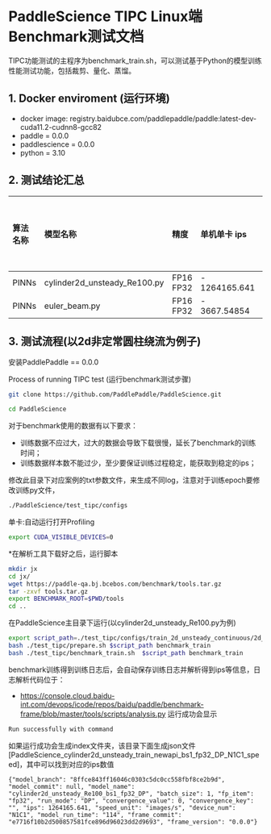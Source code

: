 # PaddleScience TIPC Linux端Benchmark测试文档

TIPC功能测试的主程序为benchmark_train.sh，可以测试基于Python的模型训练性能测试功能，包括裁剪、量化、蒸馏。

## 1. Docker enviroment (运行环境)

- docker image: registry.baidubce.com/paddlepaddle/paddle:latest-dev-cuda11.2-cudnn8-gcc82
- paddle = 0.0.0
- paddlescience = 0.0.0
- python = 3.10

## 2. 测试结论汇总

| 算法名称 | 模型名称 | 精度 | 单机单卡 ips | 单机多卡 ips | 多机多卡 ips | 模型压缩（单机多卡） ips |
|  :----  |   :----  |    :----  |  :----   |  :----   |  :----   |  :----   |
|  PINNs  | cylinder2d_unsteady_Re100.py | FP16 <br> FP32  | - <br> 1264165.641 | - <br> - | - <br> - | - <br> - |
|  PINNs  | euler_beam.py                | FP16 <br> FP32  | - <br> 3667.54854  | - <br> - | - <br> - | - <br> - |

## 3. 测试流程(以2d非定常圆柱绕流为例子)

安装PaddlePaddle == 0.0.0

Process of running TIPC test (运行benchmark测试步骤)

``` sh
git clone https://github.com/PaddlePaddle/PaddleScience.git
```

``` sh
cd PaddleScience
```

对于benchmark使用的数据有以下要求：

- 训练数据不应过大，过大的数据会导致下载很慢，延长了benchmark的训练时间；
- 训练数据样本数不能过少，至少要保证训练过程稳定，能获取到稳定的ips；

修改此目录下对应案例的txt参数文件，来生成不同log，注意对于训练epoch要修改训练py文件，

``` sh
./PaddleScience/test_tipc/configs
```

单卡:自动运行打开Profiling

``` sh
export CUDA_VISIBLE_DEVICES=0
```

*在解析工具下载好之后，运行脚本

``` sh
mkdir jx
cd jx/
wget https://paddle-qa.bj.bcebos.com/benchmark/tools.tar.gz
tar -zxvf tools.tar.gz
export BENCHMARK_ROOT=$PWD/tools
cd ..
```

在PaddleScience主目录下运行(以cylinder2d_unsteady_Re100.py为例)

``` sh
export script_path=./test_tipc/configs/train_2d_unsteady_continuous/2d_unsteady_continuous_train_infer_python.txt
bash ./test_tipc/prepare.sh $script_path benchmark_train
bash ./test_tipc/benchmark_train.sh  $script_path benchmark_train
```

benchmark训练得到训练日志后，会自动保存训练日志并解析得到ips等信息，日志解析代码位于：

- <https://console.cloud.baidu-int.com/devops/icode/repos/baidu/paddle/benchmark-frame/blob/master/tools/scripts/analysis.py>
运行成功会显示

``` sh
Run successfully with command
```

如果运行成功会生成index文件夹，该目录下面生成json文件[PaddleScience_cylinder2d_unsteady_train_newapi_bs1_fp32_DP_N1C1_speed]，其中可以找到对应的ips数值

``` log
{"model_branch": "8ffce843ff16046c0303c5dc0cc558fbf8ce2b9d", "model_commit": null, "model_name": "cylinder2d_unsteady_Re100_bs1_fp32_DP", "batch_size": 1, "fp_item": "fp32", "run_mode": "DP", "convergence_value": 0, "convergence_key": "", "ips": 1264165.641, "speed_unit": "images/s", "device_num": "N1C1", "model_run_time": "114", "frame_commit": "e7716f10b2d500857581fce896d96023dd2d9693", "frame_version": "0.0.0"}
```
